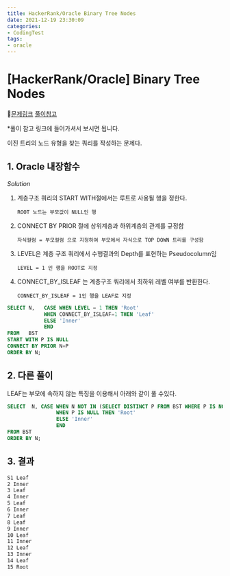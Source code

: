 ```yaml
---
title: HackerRank/Oracle Binary Tree Nodes
date: 2021-12-19 23:30:09
categories:
- CodingTest
tags:
- oracle
---
```


# [HackerRank/Oracle] Binary Tree Nodes

📌[문제링크](https://www.hackerrank.com/challenges/binary-search-tree-1/problem) [풀이참고](https://yurimyurim.tistory.com/15) 



*풀이 참고 링크에 들어가셔서 보시면 됩니다. 

이진 트리의 노드 유형을 찾는 쿼리를 작성하는 문제다. 



## 1. Oracle 내장함수

*Solution*

1. 계층구조 쿼리의 START WITH절에서는 루트로 사용될 행을 정한다.

   `ROOT 노드는 부모값이 NULL인 행`

2. CONNECT BY PRIOR 절에 상위계층과 하위계층의 관계를 규정함

   `자식컬럼 = 부모컬럼 으로 지정하여 부모에서 자식으로 TOP DOWN 트리를 구성함`

3. LEVEL은 계층 구조 쿼리에서 수행결과의 Depth를 표현하는 Pseudocolumn임

   `LEVEL = 1 인 행을 ROOT로 지정`

4. CONNECT_BY_ISLEAF 는 계층구조 쿼리에서 최하위 레벨 여부를 반환한다.

   `CONNECT_BY_ISLEAF = 1인 행을 LEAF로 지정`

   

```sql
SELECT N,   CASE WHEN LEVEL = 1 THEN 'Root'
            WHEN CONNECT_BY_ISLEAF=1 THEN 'Leaf'
            ELSE 'Inner'
            END
FROM   BST
START WITH P IS NULL
CONNECT BY PRIOR N=P
ORDER BY N;
```





## 2. 다른 풀이

LEAF는 부모에 속하지 않는 특징을 이용해서  아래와 같이 풀 수있다. 

```SQL
SELECT  N, CASE WHEN N NOT IN (SELECT DISTINCT P FROM BST WHERE P IS NOT NULL) THEN 'Leaf'
                WHEN P IS NULL THEN 'Root'
                ELSE 'Inner'
                END
FROM BST
ORDER BY N;
```



## 3. 결과

```txt
S1 Leaf
2 Inner
3 Leaf
4 Inner
5 Leaf
6 Inner
7 Leaf
8 Leaf
9 Inner
10 Leaf
11 Inner
12 Leaf
13 Inner
14 Leaf
15 Root
```

